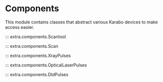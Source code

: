 # Components

This module contains classes that abstract various Karabo devices to make access
easier.

::: extra.components.Scantool

::: extra.components.Scan

::: extra.components.XrayPulses

::: extra.components.OpticalLaserPulses

::: extra.components.DldPulses
